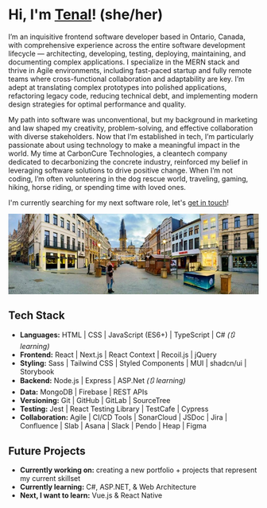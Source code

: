 # Hi, I'm [Tenal](https://tenalbourchier.com/)! (she/her)

I’m an inquisitive frontend software developer based in Ontario, Canada, with comprehensive experience across the entire software development lifecycle — architecting, developing, testing, deploying, maintaining, and documenting complex applications. I specialize in the MERN stack and thrive in Agile environments, including fast-paced startup and fully remote teams where cross-functional collaboration and adaptability are key. I’m adept at translating complex prototypes into polished applications, refactoring legacy code, reducing technical debt, and implementing modern design strategies for optimal performance and quality.

My path into software was unconventional, but my background in marketing and law shaped my creativity, problem-solving, and effective collaboration with diverse stakeholders. Now that I’m established in tech, I’m particularly passionate about using technology to make a meaningful impact in the world. My time at CarbonCure Technologies, a cleantech company dedicated to decarbonizing the concrete industry, reinforced my belief in leveraging software solutions to drive positive change. When I’m not coding, I’m often volunteering in the dog rescue world, traveling, gaming, hiking, horse riding, or spending time with loved ones.

I'm currently searching for my next software role, let's [get in touch](https://calendly.com/tenalbourchier)! 

<p align="center">   
   <img align="center" src="./tenal-in-antwerp.jpg" alt="Tenal standing in an empty street in Antwerp, Belgium">
</p>


## Tech Stack

- **Languages:** HTML | CSS | JavaScript (ES6+) | TypeScript | C# _(🔃 learning)_
- **Frontend:** React | Next.js | React Context | Recoil.js | jQuery 
- **Styling:** Sass | Tailwind CSS | Styled Components | MUI | shadcn/ui | Storybook
- **Backend:** Node.js | Express | ASP.Net _(🔃 learning)_   
- **Data:** MongoDB | Firebase | REST APIs
- **Versioning:** Git | GitHub | GitLab | SourceTree
- **Testing:** Jest | React Testing Library | TestCafe | Cypress   
- **Collaboration:** Agile | CI/CD Tools | SonarCloud | JSDoc | Jira | Confluence | Slab | Asana | Slack | Pendo | Heap | Figma

    
## Future Projects

- **Currently working on:** creating a new portfolio + projects that represent my current skillset      
- **Currently learning:** C#, ASP.NET, & Web Architecture
- **Next, I want to learn:** Vue.js & React Native
